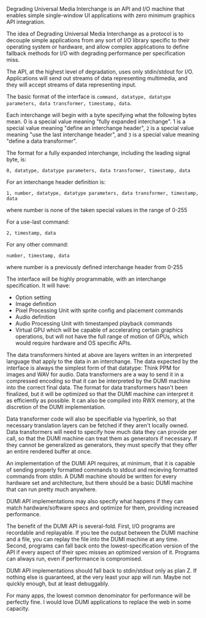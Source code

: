 Degrading Universal Media Interchange is an API and I/O machine that enables simple single-window UI applications with zero minimum graphics API integration.

The idea of Degrading Universal Media Interchange as a protocol is to decouple simple applications from any sort of I/O library specific to their operating system or hardware, and allow complex applications to define fallback methods for I/O with degrading performance per specification miss.

The API, at the highest level of degradation, uses only stdin/stdout for I/O. Applications will send out streams of data representing multimedia, and they will accept streams of data representing input.

The basic format of the interface is `command, datatype, datatype parameters, data transformer, timestamp, data`.

Each interchange will begin with a byte specifying what the following bytes mean. 0 is a special value meaning "fully expanded interchange". 1 is a special value meaning "define an interchange header", `2` is a special value meaning "use the last interchange header", and `3` is a special value meaning "define a data transformer".

The format for a fully expanded interchange, including the leading signal byte, is:

`0, datatype, datatype parameters, data transformer, timestamp, data`

For an interchange header definition is:

`1, number, datatype, datatype parameters, data transformer, timestamp, data`

where number is none of the taken special values in the range of 0-255

For a use-last command:

`2, timestamp, data`

For any other command:

`number, timestamp, data`

where number is a previously defined interchange header from 0-255

The interface will be highly programmable, with an interchange specification. It will have:
- Option setting
- Image definition
- Pixel Processing Unit with sprite config and placement commands
- Audio definition
- Audio Processing Unit with timestamped playback commands
- Virtual GPU which will be capable of accelerating certain graphics operations, but will not have the full range of motion of GPUs, which would require hardware and OS specific APIs.

The data transformers hinted at above are layers written in an interpreted language that apply to the data in an interchange. The data expected by the interface is always the simplest form of that datatype: Think PPM for images and WAV for audio. Data transformers are a way to send it in a compressed encoding so that it can be interpreted by the DUMI machine into the correct final data. The format for data transformers hasn't been finalized, but it will be optimized so that the DUMI machine can interpret it as efficiently as possible. It can also be compiled into RWX memory, at the discretion of the DUMI implementation.

Data transformer code will also be specifiable via hyperlink, so that necessary translation layers can be fetched if they aren't locally owned.
Data transformers will need to specify how much data they can provide per call, so that the DUMI machine can treat them as generators if necessary. If they cannot be generalized as generators, they must specify that they offer an entire rendered buffer at once.

An implementation of the DUMI API requires, at minimum, that it is capable of sending properly formatted commands to stdout and recieving formatted commands from stdin. A DUMI machine should be written for every hardware set and architecture, but there should be a basic DUMI machine that can run pretty much anywhere.

DUMI API implementations may also specify what happens if they can match hardware/software specs and optimize for them, providing increased performance.

The benefit of the DUMI API is several-fold. First, I/O programs are recordable and replayable. If you tee the output between the DUMI machine and a file, you can replay the file into the DUMI machine at any time. Second, programs can fall back onto the lowest-specification version of the API if every aspect of their spec misses an optimized version of it. Programs can always run, even if performance is compromised.

DUMI API implementations should fall back to stdin/stdout only as plan Z. If nothing else is guaranteed, at the very least your app will *run*. Maybe not quickly enough, but at least debuggably.

For many apps, the lowest common denominator for performance will be perfectly fine. I would love DUMI applications to replace the web in some capacity.
